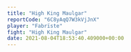 ```yaml
---
title: "High King Maulgar"
reportCode: "6C8yAqQ7W3kVjJnX"
player: "Fabrïste"
fight: "High King Maulgar"
date: 2021-08-04T18:53:40.409000+00:00
---
```

